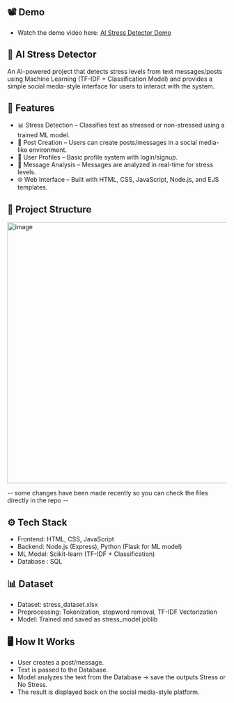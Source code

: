 ## 📽️ Demo  
- Watch the demo video here: [AI Stress Detector Demo](Video/AIStressDetector.mp4)

## 🧠 AI Stress Detector

An AI-powered project that detects stress levels from text messages/posts using Machine Learning (TF-IDF + Classification Model) and provides a simple social media-style interface for users to interact with the system.

## 🚀 Features

- 📊 Stress Detection – Classifies text as stressed or non-stressed using a trained ML model.
- 📝 Post Creation – Users can create posts/messages in a social media-like environment.
- 👤 User Profiles – Basic profile system with login/signup.
- 💬 Message Analysis – Messages are analyzed in real-time for stress levels.
- 🌐 Web Interface – Built with HTML, CSS, JavaScript, Node.js, and EJS templates.

## 📂 Project Structure

<img width="764" height="599" alt="image" src="https://github.com/user-attachments/assets/d5a0ad64-faa9-473e-a9f7-40c9fc974205" />

-- some changes have been made recently so you can check the files directly in the repo --

## ⚙️ Tech Stack

- Frontend: HTML, CSS, JavaScript
- Backend: Node.js (Express), Python (Flask for ML model)
- ML Model: Scikit-learn (TF-IDF + Classification)
- Database : SQL

## 📊 Dataset

- Dataset: stress_dataset.xlsx
- Preprocessing: Tokenization, stopword removal, TF-IDF Vectorization
- Model: Trained and saved as stress_model.joblib

## 🖥️ How It Works

- User creates a post/message.
- Text is passed to the Database.
- Model analyzes the text from the Database → save the outputs Stress or No Stress.
- The result is displayed back on the social media-style platform.

